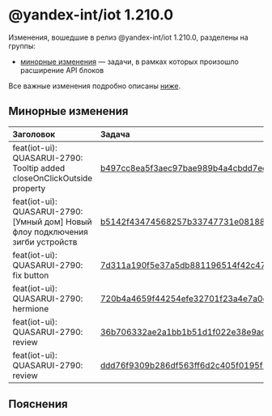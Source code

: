 # @yandex-int/iot 1.210.0

<!-- ЧЕЛОВЕЧЕСКОЕ ВСТУПЛЕНИЕ -->

Изменения, вошедшие в релиз @yandex-int/iot 1.210.0, разделены на группы:

* [минорные изменения](#Минорные-изменения) — задачи, в рамках которых произошло расширение API блоков

Все важные изменения подробно описаны [ниже](#Пояснения).

## Минорные изменения

| Заголовок                                                                       | Задача                                     | PR  |
| :------------------------------------------------------------------------------ | :----------------------------------------- | :-- |
| feat(iot-ui): QUASARUI-2790: Tooltip added closeOnClickOutside property         | [b497cc8ea5f3aec97bae989b4a4cbdd7ee9334e9] | N/A |
| feat(iot-ui): QUASARUI-2790: [Умный дом] Новый флоу подключения зигби устройств | [b5142f43474568257b33747731e08188c045e6f2] | N/A |
| feat(iot-ui): QUASARUI-2790: fix button                                         | [7d311a190f5e37a5db881196514f42c47e76b38d] | N/A |
| feat(iot-ui): QUASARUI-2790: hermione                                           | [720b4a4659f44254efe32701f23a4e7a0d76a992] | N/A |
| feat(iot-ui): QUASARUI-2790: review                                             | [36b706332ae2a1bb1b51d1f022e38e9ac07f9cd7] | N/A |
| feat(iot-ui): QUASARUI-2790: review                                             | [ddd76f9309b286df563ff6d2c405f0195f20ffa4] | N/A |

## Пояснения

[b497cc8ea5f3aec97bae989b4a4cbdd7ee9334e9]: https://a.yandex-team.ru/arc_vcs/commit/b497cc8ea5f3aec97bae989b4a4cbdd7ee9334e9
[b5142f43474568257b33747731e08188c045e6f2]: https://a.yandex-team.ru/arc_vcs/commit/b5142f43474568257b33747731e08188c045e6f2
[7d311a190f5e37a5db881196514f42c47e76b38d]: https://a.yandex-team.ru/arc_vcs/commit/7d311a190f5e37a5db881196514f42c47e76b38d
[720b4a4659f44254efe32701f23a4e7a0d76a992]: https://a.yandex-team.ru/arc_vcs/commit/720b4a4659f44254efe32701f23a4e7a0d76a992
[36b706332ae2a1bb1b51d1f022e38e9ac07f9cd7]: https://a.yandex-team.ru/arc_vcs/commit/36b706332ae2a1bb1b51d1f022e38e9ac07f9cd7
[ddd76f9309b286df563ff6d2c405f0195f20ffa4]: https://a.yandex-team.ru/arc_vcs/commit/ddd76f9309b286df563ff6d2c405f0195f20ffa4
